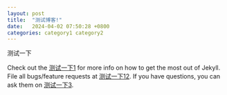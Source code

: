 ```yaml
---
layout: post
title:  "测试博客!"
date:   2024-04-02 07:50:28 +0800
categories: category1 category2
---
```

测试一下

Check out the [测试一下1][jekyll-docs] for more info on how to get the most out of Jekyll. File all bugs/feature requests at [测试一下12][jekyll-gh]. If you have questions, you can ask them on [测试一下3][jekyll-talk].

[jekyll-docs]: https://jekyllrb.com/docs/home
[jekyll-gh]:   https://github.com/jekyll/jekyll
[jekyll-talk]: https://talk.jekyllrb.com/
